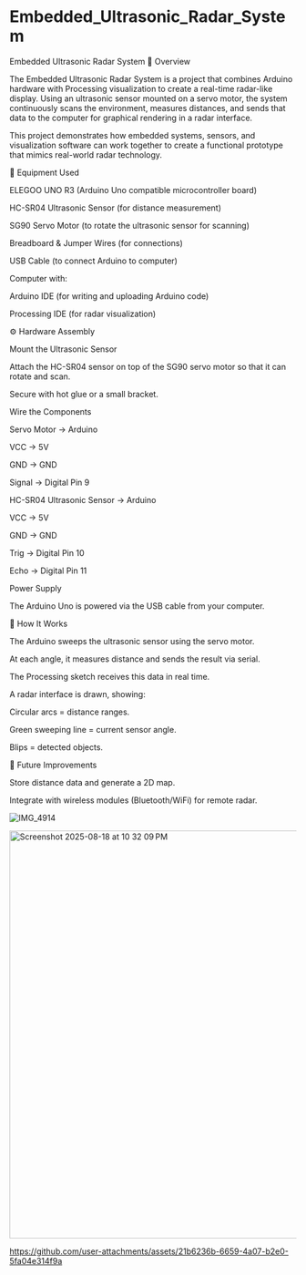 # Embedded_Ultrasonic_Radar_System
Embedded Ultrasonic Radar System
📖 Overview

The Embedded Ultrasonic Radar System is a project that combines Arduino hardware with Processing visualization to create a real-time radar-like display. Using an ultrasonic sensor mounted on a servo motor, the system continuously scans the environment, measures distances, and sends that data to the computer for graphical rendering in a radar interface.

This project demonstrates how embedded systems, sensors, and visualization software can work together to create a functional prototype that mimics real-world radar technology.

🔧 Equipment Used

ELEGOO UNO R3 (Arduino Uno compatible microcontroller board)

HC-SR04 Ultrasonic Sensor (for distance measurement)

SG90 Servo Motor (to rotate the ultrasonic sensor for scanning)

Breadboard & Jumper Wires (for connections)

USB Cable (to connect Arduino to computer)

Computer with:

Arduino IDE (for writing and uploading Arduino code)

Processing IDE (for radar visualization)

⚙️ Hardware Assembly

Mount the Ultrasonic Sensor

Attach the HC-SR04 sensor on top of the SG90 servo motor so that it can rotate and scan.

Secure with hot glue or a small bracket.

Wire the Components

Servo Motor → Arduino

VCC → 5V

GND → GND

Signal → Digital Pin 9

HC-SR04 Ultrasonic Sensor → Arduino

VCC → 5V

GND → GND

Trig → Digital Pin 10

Echo → Digital Pin 11

Power Supply

The Arduino Uno is powered via the USB cable from your computer.


🚀 How It Works

The Arduino sweeps the ultrasonic sensor using the servo motor.

At each angle, it measures distance and sends the result via serial.

The Processing sketch receives this data in real time.

A radar interface is drawn, showing:

Circular arcs = distance ranges.

Green sweeping line = current sensor angle.

Blips = detected objects.

🔮 Future Improvements

Store distance data and generate a 2D map.

Integrate with wireless modules (Bluetooth/WiFi) for remote radar.

![IMG_4914](https://github.com/user-attachments/assets/d9bf78c1-c573-49bb-81d0-ae1d8542037d)




<img width="1080" height="716" alt="Screenshot 2025-08-18 at 10 32 09 PM" src="https://github.com/user-attachments/assets/aef6626f-8cc2-4758-82a1-85a5d5bf6fc6" />







https://github.com/user-attachments/assets/21b6236b-6659-4a07-b2e0-5fa04e314f9a







